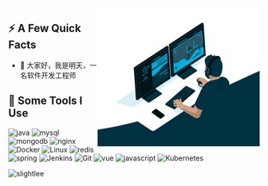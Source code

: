 
<img align="right" src="https://github.com/slightlee/slightlee/blob/main/code.gif" alt="code" width="325" height="280">
<h2>⚡️ A Few Quick Facts</h2>
<ul>
<li>🔭 大家好，我是明天，一名软件开发工程师</li>
</ul>

<h2>🚀 Some Tools I Use</h2>
<p align="left">
<img src="https://www.vectorlogo.zone/logos/java/java-icon.svg" alt="java" width="25" height="25" />
<img src="https://www.vectorlogo.zone/logos/mysql/mysql-ar21.svg" alt="mysql" width="35" height="25" />
<img src="https://www.vectorlogo.zone/logos/mongodb/mongodb-icon.svg" alt="mongodb" width="25" height="25" />
<img src="https://www.vectorlogo.zone/logos/nginx/nginx-ar21.svg" alt="nginx" width="25" height="25" />
<img src="https://www.vectorlogo.zone/logos/docker/docker-icon.svg" alt="Docker" width="25" height="25" />
<img src="https://www.vectorlogo.zone/logos/linux/linux-icon.svg" alt="Linux" width="25" height="25" />    
<img src="https://www.vectorlogo.zone/logos/redis/redis-icon.svg" alt="redis" width="25" height="25" />
<img src="https://www.vectorlogo.zone/logos/springio/springio-icon.svg" alt="spring" width="25" height="25" />
<img src="https://www.vectorlogo.zone/logos/jenkins/jenkins-icon.svg" alt="Jenkins" width="35" height="25" />
<img src="https://www.vectorlogo.zone/logos/git-scm/git-scm-icon.svg" alt="Git" width="25" height="25" />
<img src="https://www.vectorlogo.zone/logos/vuejs/vuejs-icon.svg" alt="vue" width="25" height="25" />
<img src="https://upload.vectorlogo.zone/logos/javascript/images/239ec8a4-163e-4792-83b6-3f6d96911757.svg" alt="javascript" width="25" height="25" />
<img src="https://www.vectorlogo.zone/logos/kubernetes/kubernetes-icon.svg" alt="Kubernetes" width="25" height="25" />
</p>
<!-- 提交统计 -->
<img src="https://github-readme-stats.vercel.app/api?username=slightlee&show_icons=true&count_private=true" alt="slightlee" />

